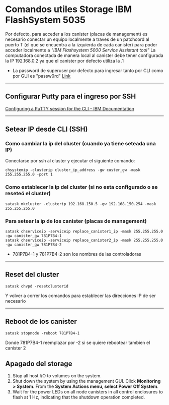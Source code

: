 # Comandos utiles Storage IBM FlashSystem 5035

Por defecto, para acceder a los canister (placas de management) es necesario conectar un equipo localmente a traves de un patchcord al puerto T (el que se encuentra a la izquierda de cada canister) para poder acceder localmente a *"IBM Flashsystem 5000 Service Assistant tool"*
La computadora conectada de manera local al canister debe tener configurada la IP 192.168.0.2 ya que el canister por defecto utiliza la .1
* La password de superuser por defecto para ingresar tanto por CLI como por GUI es "passw0rd" [Link](https://www.ibm.com/docs/en/flashsystem-7x00/8.4.x?topic=cs-user-name-password-system-initialization-2)

---
## Configurar Putty para el ingreso por SSH
[Configuring a PuTTY session for the CLI - IBM Documentation](https://www.ibm.com/docs/en/flashsystem-7x00/7.8.x?topic=host-configuring-putty-session-cli)

---
## Setear IP desde CLI (SSH)

### Como cambiar la ip del cluster (cuando ya tiene seteada una IP)
Conectarse por ssh al cluster y ejecutar el siguiente comando:

```
chsystemip -clusterip cluster_ip_address -gw custer_gw -mask 255.255.255.0 -port 1
```

### Como establecer la ip del cluster (si no esta configurado o se reseteó el cluster)

```
satask mkcluster -clusterip 192.168.150.5 -gw 192.168.150.254 -mask 255.255.255.0 
```

### Para setear la ip de los canister (placas de management)

```
satask chserviceip -serviceip replace_canister1_ip -mask 255.255.255.0 -gw canister_gw 781P7B4-1 
satask chserviceip -serviceip replace_canister2_ip -mask 255.255.255.0 -gw canister_gw 781P7B4-2
```
* 781P7B4-1 y 781P7B4-2 son los nombres de las controladoras
---
## Reset del cluster
```
satask chvpd -resetclusterid
```
Y volver a correr los comandos para establecer las direcciones IP de ser necesario

---
## Reboot de los canister
```
satask stopnode -reboot 781P7B4-1   
```
Donde 781P7B4-1 reemplazar por -2 si se quiere rebootear tambien el canister 2

## Apagado del storage

1. Stop all host I/O to volumes on the system.
2. Shut down the system by using the management GUI. Click **Monitoring > System**. From the **System Actions menu, select Power Off System**.
3. Wait for the power LEDs on all node canisters in all control enclosures to flash at 1 Hz, indicating that the shutdown operation completed.